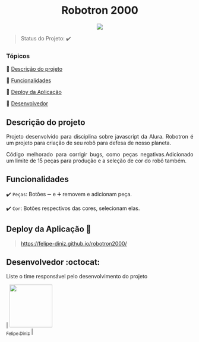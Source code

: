 <h1 align="center">Robotron 2000</h1>

<p align="center">
   <img src="http://img.shields.io/static/v1?label=STATUS&message=CONCLUIDO&color=GREEN&style=for-the-badge"/>
</p>

> Status do Projeto: :heavy_check_mark:

### Tópicos 

:small_blue_diamond: [Descrição do projeto](#descrição-do-projeto)

:small_blue_diamond: [Funcionalidades](#funcionalidades)

:small_blue_diamond: [Deploy da Aplicação](#deploy-da-aplicação-dash)

:small_blue_diamond: [Desenvolvedor](#desenvolvedor-octocat)

## Descrição do projeto 

<p align="justify">
Projeto desenvolvido para disciplina sobre javascript da Alura. Robotron é um projeto para criação de seu robô para defesa de nosso planeta.
</p>
<p align="justify">
Código melhorado para corrigir bugs, como peças negativas.Adicionado um limite de 15 peças para produção e a seleção de cor do robô também.
</p>

## Funcionalidades

:heavy_check_mark: `Peças`: Botões ➖ e ➕ removem e adicionam peça.

:heavy_check_mark: `Cor`: Botões respectivos das cores, selecionam elas.

## Deploy da Aplicação :dash:

> https://felipe-diniz.github.io/robotron2000/

## Desenvolvedor :octocat:

Liste o time responsável pelo desenvolvimento do projeto

| [<img src="https://avatars.githubusercontent.com/u/111817736?s=400&u=dd96345890b9f49cb590a83ab95eca08e654438c&v=4" width=115><br><sub>Felipe Diniz</sub>](https://github.com/felipe-diniz) |
